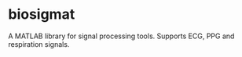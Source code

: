 # biosigmat
A MATLAB library for signal processing tools. Supports ECG, PPG and respiration signals.
